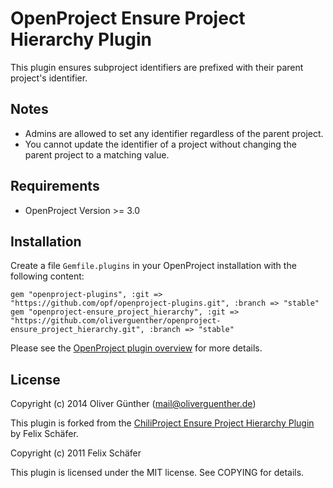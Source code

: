 # OpenProject Ensure Project Hierarchy Plugin

This plugin ensures subproject identifiers are prefixed with their parent
project's identifier.

## Notes

* Admins are allowed to set any identifier regardless of the parent project.
* You cannot update the identifier of a project without changing the parent project to a matching value.

## Requirements

* OpenProject Version >= 3.0


## Installation

Create a file `Gemfile.plugins` in your OpenProject installation with the following content:

	gem "openproject-plugins", :git => "https://github.com/opf/openproject-plugins.git", :branch => "stable" 
	gem "openproject-ensure_project_hierarchy", :git => "https://github.com/oliverguenther/openproject-ensure_project_hierarchy.git", :branch => "stable"


Please see the [OpenProject plugin overview](https://www.openproject.org/projects/openproject/wiki/OpenProject_Plug-Ins)
for more details.

## License

Copyright (c) 2014 Oliver Günther (mail@oliverguenther.de)

This plugin is forked from the [ChiliProject Ensure Project Hierarchy Plugin](https://github.com/thegcat/chiliproject_ensure_project_hierarchy) by Felix Schäfer.

Copyright (c) 2011 Felix Schäfer

This plugin is licensed under the MIT license. See COPYING for details.

